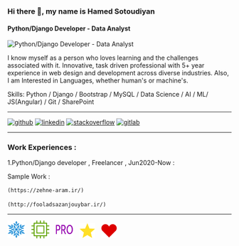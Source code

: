 ### Hi there 👋, my name is Hamed Sotoudiyan
#### Python/Django Developer - Data Analyst
![Python/Django Developer - Data Analyst](https://media-exp1.licdn.com/dms/image/C5616AQHIv8Tb9foolg/profile-displaybackgroundimage-shrink_200_800/0/1636213577066?e=1648684800&v=beta&t=7QO-rCgU-RoILNc3QaJanzuWprD5RDNsx2Orss-WUg4)

I know myself as a person who loves learning and the challenges associated with it. 
Innovative, task driven professional with 5+ year experience in web design and development across diverse industries. 
Also, I am Interested in Languages, whether human's or machine's.

Skills: Python / Django / Bootstrap / MySQL / Data Science / AI / ML/ JS(Angular) / Git / SharePoint

---------------------------------------------------------------------------------------------------

[<img src='https://cdn.jsdelivr.net/npm/simple-icons@3.0.1/icons/github.svg' alt='github' height='40'>](https://github.com/Hamed-Sotoudiyan)  [<img src='https://cdn.jsdelivr.net/npm/simple-icons@3.0.1/icons/linkedin.svg' alt='linkedin' height='40'>](https://www.linkedin.com/in/hamed-sotoudiyan/)  [<img src='https://cdn.jsdelivr.net/npm/simple-icons@3.0.1/icons/stackoverflow.svg' alt='stackoverflow' height='40'>](https://stackoverflow.com/users/https://stackoverflow.com/users/13000007/hamed-sotoudiyan)  [<img src='https://cdn.jsdelivr.net/npm/simple-icons@3.0.1/icons/gitlab.svg' alt='gitlab' height='40'>](https://gitlab.com/Hamed-Sotoudiyan)  

---------------------------------------------------------------------------------------------------
### Work Experiences :

1.Python/Django developer , Freelancer , Jun2020-Now :
  
  Sample Work : 
    
    (https://zehne-aram.ir/)
    
    (http://fooladsazanjouybar.ir/)

---------------------------------------------------------------------------------------------------


<a href='https://archiveprogram.github.com/'><img src='https://raw.githubusercontent.com/acervenky/animated-github-badges/master/assets/acbadge.gif' width='40' height='40'></a> <a href='https://docs.github.com/en/developers'><img src='https://raw.githubusercontent.com/acervenky/animated-github-badges/master/assets/devbadge.gif' width='40' height='40'></a> <a href='https://github.com/pricing'><img src='https://raw.githubusercontent.com/acervenky/animated-github-badges/master/assets/pro.gif' width='40' height='40'></a> <a href='https://stars.github.com/'><img src='https://raw.githubusercontent.com/acervenky/animated-github-badges/master/assets/starbadge.gif' width='35' height='35'></a> <a href='https://docs.github.com/en/github/supporting-the-open-source-community-with-github-sponsors'><img src='https://raw.githubusercontent.com/acervenky/animated-github-badges/master/assets/sponsorbadge.gif' width='35' height='35'></a> 




